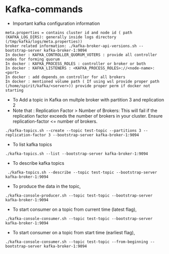 # Kafka-commands

- Important kafka configuration information

```
meta.properties = contains cluster id and node id ( path (KAFKA_LOG_DIRS): generally inside logs directory (/tmp/kafka/logs/meta.properties))
broker related information: ./kafka-broker-api-versions.sh --bootstrap-server kafka-broker-1:9094
In docker : KAFKA_CONTROLLER_QUORUM_VOTERS : provide all controller nodes for forming quorum
In docker : KAFKA_PROCESS_ROLES : controller or broker or both
In docker : KAFKA_LISTENERS : <KAFKA_PROCESS_ROLES>://<node-name>:<port>
In docker : add depends_on controller for all brokers
In docker : mentioned volume path ( If using wsl provide proper path (/home/spirit/kafka/<server>)) provide proper perm if docker not starting
```


- To Add a topic in Kafka on multple broker with partition 3 and replication 2
- Note that : Replication Factor > Number of Brokers: This will fail if the replication factor exceeds the number of brokers in your cluster.     Ensure replication-factor <= number of brokers.

```
./kafka-topics.sh --create --topic test-topic --partitions 3 --replication-factor 3 --bootstrap-server kafka-broker-1:9094
```


- To list kafka topics

```
./kafka-topics.sh --list --bootstrap-server kafka-broker-1:9094
```


- To describe kafka topics

```
 ./kafka-topics.sh --describe --topic test-topic --bootstrap-server kafka-broker-1:9094
```


- To produce the data in the topic,

```
./kafka-console-producer.sh --topic test-topic --bootstrap-server kafka-broker-1:9094
```


- To start consumer on a topic from current time (latest flag),

```
./kafka-console-consumer.sh --topic test-topic --bootstrap-server kafka-broker-1:9094
```


- To start consumer on a topic from start time (earliest flag),

```
./kafka-console-consumer.sh --topic test-topic --from-beginning --bootstrap-server kafka-broker-1:9094
```

